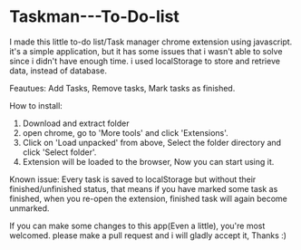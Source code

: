 # Taskman---To-Do-list
I made this little to-do list/Task manager chrome extension using javascript.
it's a simple application, but it has some issues that i wasn't able to solve since i didn't have enough time.
i used localStorage to store and retrieve data, instead of database.

Feautues: Add Tasks, Remove tasks, Mark tasks as finished.

How to install:
1. Download and extract folder
2. open chrome, go to 'More tools' and click 'Extensions'.
3. Click on 'Load unpacked' from above, Select the folder directory and click 'Select folder'.
4. Extension will be loaded to the browser, Now you can start using it.

Known issue: Every task is saved to localStorage but without their finished/unfinished status, that means if you have marked some task as finished, when you re-open the extension, finished task will again become unmarked.

If you can make some changes to this app(Even a little), you're most welcomed. please make a pull request and i will gladly accept it, Thanks :)
